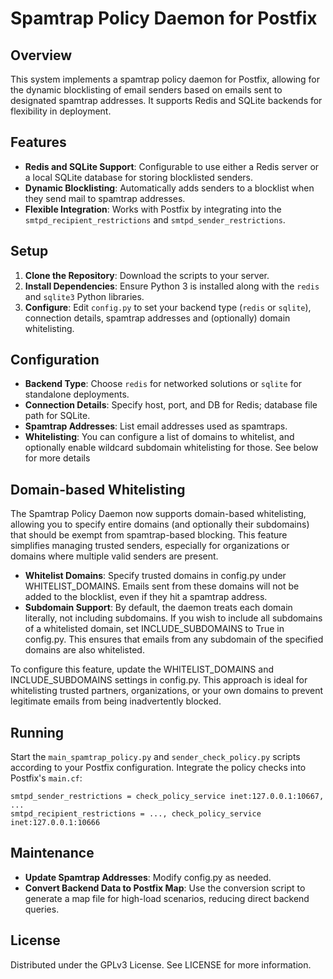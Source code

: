 # Spamtrap Policy Daemon for Postfix

## Overview
This system implements a spamtrap policy daemon for Postfix, allowing for the dynamic blocklisting of email senders based on emails sent to designated spamtrap addresses. It supports Redis and SQLite backends for flexibility in deployment.

## Features

- **Redis and SQLite Support**: Configurable to use either a Redis server or a local SQLite database for storing blocklisted senders.
- **Dynamic Blocklisting**: Automatically adds senders to a blocklist when they send mail to spamtrap addresses.
- **Flexible Integration**: Works with Postfix by integrating into the `smtpd_recipient_restrictions` and `smtpd_sender_restrictions`.

## Setup

1. **Clone the Repository**: Download the scripts to your server.
2. **Install Dependencies**: Ensure Python 3 is installed along with the `redis` and `sqlite3` Python libraries.
3. **Configure**: Edit `config.py` to set your backend type (`redis` or `sqlite`), connection details, spamtrap addresses and (optionally) domain whitelisting.

## Configuration

- **Backend Type**: Choose `redis` for networked solutions or `sqlite` for standalone deployments.
- **Connection Details**: Specify host, port, and DB for Redis; database file path for SQLite.
- **Spamtrap Addresses**: List email addresses used as spamtraps.
- **Whitelisting**: You can configure a list of domains to whitelist, and optionally enable wildcard subdomain whitelisting for those. See below for more details

## Domain-based Whitelisting

The Spamtrap Policy Daemon now supports domain-based whitelisting, allowing you to specify entire domains (and optionally their subdomains) that should
be exempt from spamtrap-based blocking.  This feature simplifies managing trusted senders, especially for organizations or domains where multiple
valid senders are present.

- **Whitelist Domains**: Specify trusted domains in config.py under WHITELIST_DOMAINS. Emails sent from these domains will not be added to the blocklist, even if they hit a spamtrap address.
- **Subdomain Support**: By default, the daemon treats each domain literally, not including subdomains. If you wish to include all subdomains of a whitelisted domain, set INCLUDE_SUBDOMAINS to True in config.py. This ensures that emails from any subdomain of the specified domains are also whitelisted.

To configure this feature, update the WHITELIST_DOMAINS and INCLUDE_SUBDOMAINS settings in config.py.  This approach is ideal for
whitelisting trusted partners, organizations, or your own domains to prevent legitimate emails from being inadvertently blocked.

## Running

Start the `main_spamtrap_policy.py` and `sender_check_policy.py` scripts according to your Postfix configuration. Integrate the policy checks into Postfix's `main.cf`:

```plaintext
smtpd_sender_restrictions = check_policy_service inet:127.0.0.1:10667, ...
smtpd_recipient_restrictions = ..., check_policy_service inet:127.0.0.1:10666
```

## Maintenance

- **Update Spamtrap Addresses**: Modify config.py as needed.
- **Convert Backend Data to Postfix Map**: Use the conversion script to generate a map file for high-load scenarios, reducing direct backend queries.

## License

Distributed under the GPLv3 License. See LICENSE for more information.

